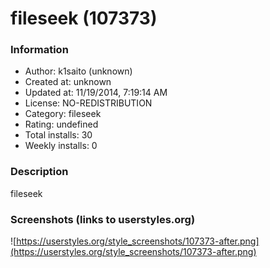 # fileseek (107373)

### Information
- Author: k1saito (unknown)
- Created at: unknown
- Updated at: 11/19/2014, 7:19:14 AM
- License: NO-REDISTRIBUTION
- Category: fileseek
- Rating: undefined
- Total installs: 30
- Weekly installs: 0


### Description
fileseek


### Screenshots (links to userstyles.org)
![https://userstyles.org/style_screenshots/107373-after.png](https://userstyles.org/style_screenshots/107373-after.png)


